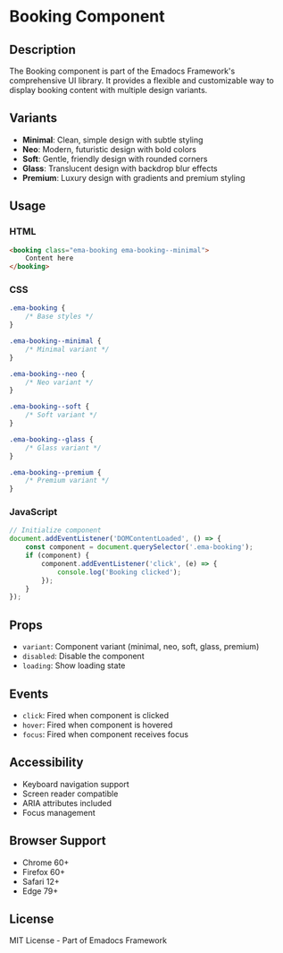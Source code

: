 # Booking Component

## Description
The Booking component is part of the Emadocs Framework's comprehensive UI library. It provides a flexible and customizable way to display booking content with multiple design variants.

## Variants
- **Minimal**: Clean, simple design with subtle styling
- **Neo**: Modern, futuristic design with bold colors
- **Soft**: Gentle, friendly design with rounded corners
- **Glass**: Translucent design with backdrop blur effects
- **Premium**: Luxury design with gradients and premium styling

## Usage

### HTML
```html
<booking class="ema-booking ema-booking--minimal">
    Content here
</booking>
```

### CSS
```css
.ema-booking {
    /* Base styles */
}

.ema-booking--minimal {
    /* Minimal variant */
}

.ema-booking--neo {
    /* Neo variant */
}

.ema-booking--soft {
    /* Soft variant */
}

.ema-booking--glass {
    /* Glass variant */
}

.ema-booking--premium {
    /* Premium variant */
}
```

### JavaScript
```javascript
// Initialize component
document.addEventListener('DOMContentLoaded', () => {
    const component = document.querySelector('.ema-booking');
    if (component) {
        component.addEventListener('click', (e) => {
            console.log('Booking clicked');
        });
    }
});
```

## Props
- `variant`: Component variant (minimal, neo, soft, glass, premium)
- `disabled`: Disable the component
- `loading`: Show loading state

## Events
- `click`: Fired when component is clicked
- `hover`: Fired when component is hovered
- `focus`: Fired when component receives focus

## Accessibility
- Keyboard navigation support
- Screen reader compatible
- ARIA attributes included
- Focus management

## Browser Support
- Chrome 60+
- Firefox 60+
- Safari 12+
- Edge 79+

## License
MIT License - Part of Emadocs Framework

